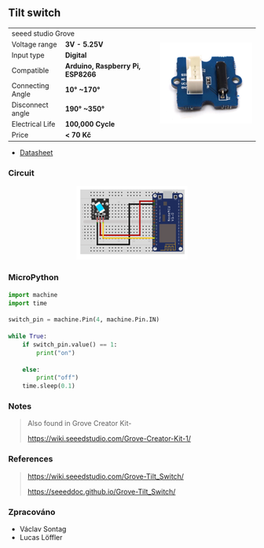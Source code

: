 ## Tilt switch

<table border="0" width="100%"><tr><td colspan=2 width="60%">seeed studio Grove </td>
<td rowspan=9 width="40%" align="right"><img src="../../.img/tilt.jpg" width="200px" /></td></tr>
<tr><td>Voltage range</td><td><b>3V - 5.25V</b></td></tr>
<tr><td>Input type</td><td><b>Digital</b></td></tr>
<tr><td>Compatible</td><td><b>Arduino, Raspberry Pi, ESP8266</b></td></tr>
<tr><td>Connecting Angle</td><td><b>10° ~170°</b></td></tr>
<tr><td>Disconnect angle</td><td><b>190° ~350°</b></td></tr>
<tr><td>Electrical Life</td><td><b>100,000 Cycle</b></td></tr>
<tr><td>Price</td><td><b>< 70 Kč</b></td></tr></table>

* [Datasheet](./datasheet.pdf)

### Circuit
<p align="center"><img src="../../.img/tilt.png" width="45%" /></p>

### MicroPython

```python
import machine
import time

switch_pin = machine.Pin(4, machine.Pin.IN)

while True:
    if switch_pin.value() == 1:
        print("on")
       
    else:
        print("off")
    time.sleep(0.1)
```

### Notes
> Also found in Grove Creator Kit-
>
>https://wiki.seeedstudio.com/Grove-Creator-Kit-1/

### References
> https://wiki.seeedstudio.com/Grove-Tilt_Switch/
>
> https://seeeddoc.github.io/Grove-Tilt_Switch/

### Zpracováno
- Václav Sontag
- Lucas Löffler